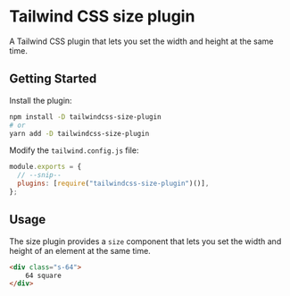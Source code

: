 # Tailwind CSS size plugin

A Tailwind CSS plugin that lets you set the width and height at the same time.

## Getting Started

Install the plugin:

```bash
npm install -D tailwindcss-size-plugin
# or
yarn add -D tailwindcss-size-plugin
```

Modify the `tailwind.config.js` file:

```js
module.exports = {
  // --snip--
  plugins: [require("tailwindcss-size-plugin")()],
};
```

## Usage

The size plugin provides a `size` component that lets you set the width and height of an element at the same time.

```html
<div class="s-64">
    64 square
</div>
```
